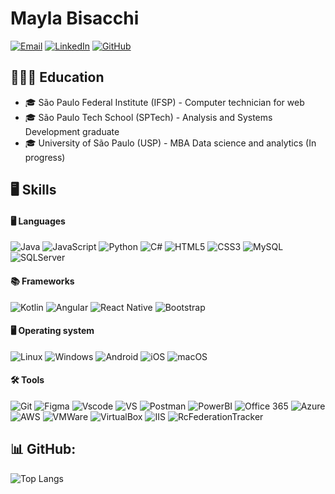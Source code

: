 
# Mayla Bisacchi

[![Email](https://img.shields.io/badge/-Email-000?style=for-the-badge&logo=gmail&logoColor=white)](mailto:mbisacchi_@hotmail.com) 
[![LinkedIn](https://img.shields.io/badge/LinkedIn-100000?style=for-the-badge&logo=linkedin&logoColor=white)](https://www.linkedin.com/in/maylabisacchi/)
[![GitHub](https://img.shields.io/badge/GitHub-100000?style=for-the-badge&logo=github&logoColor=white)](https://github.com/mbisacchi)

## 👩🏻‍🎓 Education
- 🎓 São Paulo Federal Institute (IFSP) - Computer technician for web
- 🎓 São Paulo Tech School (SPTech) - Analysis and Systems Development graduate
- 🎓 University of São Paulo (USP) - MBA Data science and analytics (In progress)

## 🖥 Skills
#### 🖥 Languages
![Java](https://img.shields.io/badge/java-87a8f0?style=for-the-badge&logo=openjdk&logoColor=white)
![JavaScript](https://img.shields.io/badge/JavaScript-87a8f0?style=for-the-badge&logo=javascript&logoColor=white)
![Python](https://img.shields.io/badge/python-d1937a?style=for-the-badge&logo=python&logoColor=white)
![C#](https://img.shields.io/badge/C%23-87a8f0?style=for-the-badge&logo=c-sharp&logoColor=white)
![HTML5](https://img.shields.io/badge/HTML5-B8758A?style=for-the-badge&logo=html5&logoColor=white)
![CSS3](https://img.shields.io/badge/CSS3-B8758A?style=for-the-badge&logo=css3&logoColor=white)
![MySQL](https://img.shields.io/badge/MySQL-d1937a?style=for-the-badge&logo=mysql&logoColor=white)
![SQLServer](https://img.shields.io/badge/SQL_Server-d1937a?logo=sqlserver&logoColor=white&style=for-the-badge)

#### 📚 Frameworks
![Kotlin](https://img.shields.io/badge/Kotlin-87a8f0?&style=for-the-badge&logo=kotlin&logoColor=white)
![Angular](https://img.shields.io/badge/Angular-B8758A?style=for-the-badge&logo=angular&logoColor=white)
![React Native](https://img.shields.io/badge/React_Native-87a8f0?style=for-the-badge&logo=react&logoColor=white)
![Bootstrap](https://img.shields.io/badge/boostrap-87a8f0?style=for-the-badge&logo=bootstrap&logoColor=white)

#### 🖥 Operating system
![Linux](https://img.shields.io/badge/Linux-000?style=for-the-badge&logo=linux&logoColor=white)
![Windows](https://img.shields.io/badge/Windows-000?style=for-the-badge&logo=windows&logoColor=white)
![Android](https://img.shields.io/badge/Android-000?style=for-the-badge&logo=android&logoColor=white)
![iOS](https://img.shields.io/badge/IOS-000?logo=apple&logoColor=white&style=for-the-badge)
![macOS](https://img.shields.io/badge/Mac_OS-000?logo=apple&logoColor=white&style=for-the-badge)

#### 🛠 Tools
![Git](https://img.shields.io/badge/GIT-000?style=for-the-badge&logo=git&logoColor=white)
![Figma](https://img.shields.io/badge/Figma-000?style=for-the-badge&logo=figma&logoColor=white)
![Vscode](https://img.shields.io/badge/Vscode-000?style=for-the-badge&logo=visual-studio-code&logoColor=white)
![VS](https://img.shields.io/badge/Visual_Studio-000?style=for-the-badge&logo=visual-studio-code&logoColor=white)
![Postman](https://img.shields.io/badge/Postman-000.svg?style=for-the-badge&logo=Postman&logoColor=white)
![PowerBI](https://img.shields.io/badge/PowerBI-000.svg?style=for-the-badge&logo=PowerBI&logoColor=white)
![Office 365](https://img.shields.io/badge/Office_365-000?logo=microsoft-office&logoColor=white&style=for-the-badge)
![Azure](https://img.shields.io/badge/Azure-000?logo=microsoft-azure&logoColor=white&style=for-the-badge)
![AWS](https://img.shields.io/badge/AWS-000.svg?style=for-the-badge&logo=amazon-aws&logoColor=white)
![VMWare](https://img.shields.io/badge/-VMWare-000?logo=vmware&logoColor=white&style=for-the-badge)
![VirtualBox](https://img.shields.io/badge/VirtualBox-000?logo=virtualbox&logoColor=white&style=for-the-badge)
![IIS](https://img.shields.io/badge/IIS-000?logo=IIS&logoColor=white&style=for-the-badge)
![RcFederationTracker](https://img.shields.io/badge/RcFederationTracker-000?logo=RcFederationTracker&logoColor=white&style=for-the-badge)

## 📊 GitHub:
![Top Langs](https://github-readme-stats.vercel.app/api?username=MBisacchi&show_icons=true&hide=contribs,prs&cache_seconds=86400&theme=ambient_gradient)
